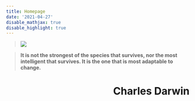 ```yaml
---
title: Homepage
date: '2021-04-27'
disable_mathjax: true
disable_highlight: true
---
```


> ![](/images/tree.jpg)

> <b> It is not the strongest of the species that survives, nor the most intelligent that survives. It is the one that is most adaptable to change. </b>


<h1 style="text-align:right">Charles Darwin </h1>
